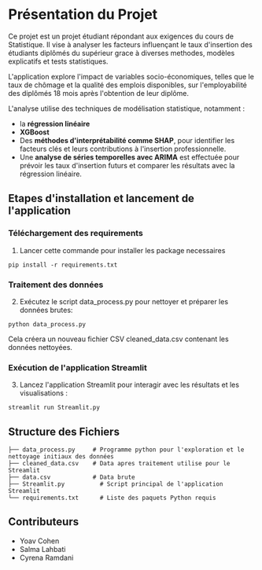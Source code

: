 # Présentation du Projet

Ce projet est un projet étudiant répondant aux exigences du cours de Statistique. Il vise à analyser les facteurs influençant le taux d'insertion des étudiants diplômés du supérieur grace à diverses methodes, modèles explicatifs et tests statistiques.

L'application explore l'impact de variables socio-économiques, telles que le taux de chômage et la qualité des emplois disponibles, sur l'employabilité des diplômés 18 mois après l'obtention de leur diplôme.  

L'analyse utilise des techniques de modélisation statistique, notamment : 
- la **régression linéaire**
- **XGBoost**
- Des **méthodes d'interprétabilité comme SHAP**, pour identifier les facteurs clés et leurs contributions à l'insertion professionnelle. 
- Une **analyse de séries temporelles avec ARIMA** est effectuée pour prévoir les taux d'insertion futurs et comparer les résultats avec la régression linéaire.


## Etapes d'installation et lancement de l'application


### Téléchargement des requirements

1. Lancer cette commande pour installer les package necessaires

```
pip install -r requirements.txt
```

### Traitement des données

2. Exécutez le script data_process.py pour nettoyer et préparer les données brutes:

```
python data_process.py
```

Cela créera un nouveau fichier CSV cleaned_data.csv contenant les données nettoyées.

### Exécution de l'application Streamlit

3. Lancez l'application Streamlit pour interagir avec les résultats et les visualisations :

```
streamlit run Streamlit.py
```


## Structure des Fichiers

```
├── data_process.py     # Programme python pour l'exploration et le nettoyage initiaux des données
├── cleaned_data.csv    # Data apres traitement utilise pour le Streamlit
├── data.csv            # Data brute
├── Streamlit.py          # Script principal de l'application Streamlit
└── requirements.txt      # Liste des paquets Python requis
```

## Contributeurs

- Yoav Cohen
- Salma Lahbati
- Cyrena Ramdani


